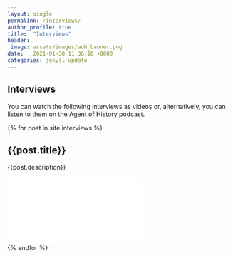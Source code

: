 ```yaml
---
layout: single
permalink: /interviews/
author_profile: true
title:  "Interviews"
header: 
 image: assets/images/aoh_banner.png
date:   2021-01-30 11:36:18 +0000
categories: jekyll update
---
```


## Interviews
You can watch the following interviews as videos or, alternatively, you can listen to them on the Agent of History podcast.

{% for post in site.interviews %}
## {{post.title}}
{{post.description}}
<div class="responsive-video-container">
    <iframe src="{{post.embed}}" frameborder="0" webkitAllowFullScreen mozallowfullscreen allowfullscreen></iframe>
  </div>
{% endfor %}

